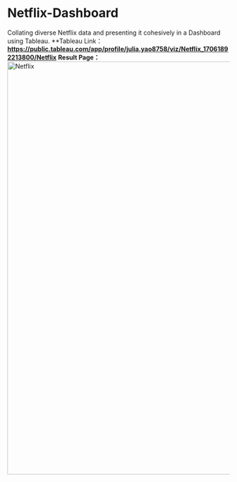 # Netflix-Dashboard
Collating diverse Netflix data and presenting it cohesively in a Dashboard using Tableau.
**Tableau Link：**https://public.tableau.com/app/profile/julia.yao8758/viz/Netflix_17061892213800/Netflix**
**Result Page：**
<img width="935" alt="Netflix" src="https://github.com/julia123123/Netflix-Dashboard/assets/144055202/c3939c34-f20a-403d-8fdb-83b5fa8808c6">
